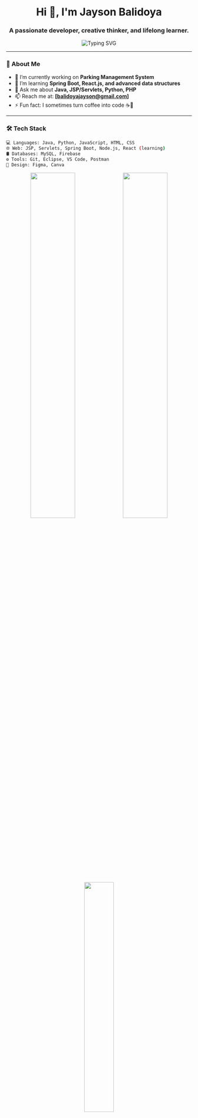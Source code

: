 <h1 align="center">Hi 👋, I'm Jayson Balidoya</h1>
<h3 align="center">A passionate developer, creative thinker, and lifelong learner.</h3>

<p align="center">
  <img src="https://readme-typing-svg.herokuapp.com?font=Fira+Code&size=24&pause=1000&color=58A6FF&width=435&lines=Full-stack+Web+Developer;Passionate+about+UI%2FUX+Design;Tech+Enthusiast+%F0%9F%92%BB;Loves+Java%2C+Python%2C+JavaScript" alt="Typing SVG" />
</p>

---

### 💫 About Me

- 🔭 I’m currently working on **Parking Management System**
- 🌱 I’m learning **Spring Boot, React.js, and advanced data structures**
- 💬 Ask me about **Java, JSP/Servlets, Python, PHP**
- 📫 Reach me at: **[balidoyajayson@gmail.com]**
- ⚡ Fun fact: I sometimes turn coffee into code ☕🚀

---

### 🛠️ Tech Stack

```bash
💻 Languages: Java, Python, JavaScript, HTML, CSS
🌐 Web: JSP, Servlets, Spring Boot, Node.js, React (learning)
🛢️ Databases: MySQL, Firebase
⚙️ Tools: Git, Eclipse, VS Code, Postman
🎨 Design: Figma, Canva
```

<p align="center"> <img src="https://github-readme-stats.vercel.app/api?username=jaybalidoyaa&show_icons=true&theme=tokyonight&hide_border=true" width="49%" /> <img src="https://github-readme-streak-stats.herokuapp.com?user=jaybalidoyaa&theme=tokyonight&hide_border=true" width="49%" /> </p> <p align="center"> <img src="https://github-readme-stats.vercel.app/api/top-langs/?username=jaybalidoyaa&layout=compact&theme=tokyonight&hide_border=true" width="40%" /> </p>

<p align="center"><a href="mailto:balidoyajayson@gmail.com"><img src="https://img.shields.io/badge/-Email-%23333?style=for-the-badge&logo=gmail&logoColor=white"/></a> <a href="https://github.com/jaybalidoyaa"><img src="https://img.shields.io/badge/-GitHub-black?style=for-the-badge&logo=github&logoColor=white"/></a> </p>
